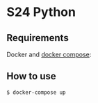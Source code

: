 S24 Python
==========

Requirements
------------

Docker and [docker compose](https://docs.docker.com/compose/install/):

How to use
----------
```bash
$ docker-compose up
```
